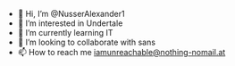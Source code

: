 - 👋 Hi, I’m @NusserAlexander1
- 👀 I’m interested in Undertale
- 🌱 I’m currently learning IT
- 💞️ I’m looking to collaborate with sans
- 📫 How to reach me iamunreachable@nothing-nomail.at

<!---
NusserAlexander1/NusserAlexander1 is a ✨ special ✨ repository because its `README.md` (this file) appears on your GitHub profile.
You can click the Preview link to take a look at your changes.
--->
